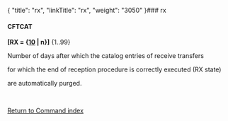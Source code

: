 {
    "title": "rx",
    "linkTitle": "rx",
    "weight": "3050"
}### <span id="rx"></span>rx

#### CFTCAT

**\[RX = {<u>10</u> | n}\]** {1..99}

Number of days after which the catalog entries of receive transfers
for which the end of reception procedure is correctly executed (RX state)
are automatically purged.

 

[Return to Command index](../../)
